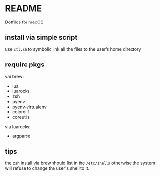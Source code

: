 # README

Dotfiles for macOS

## install via simple script

use `ctl.sh` to symbolic link all the files to the user's home directory

## require pkgs

vai brew:

- lua
- luarocks
- zsh
- pyenv
- pyenv-virtualenv
- colordiff
- coreutils

via luarocks:

- argparse

## tips

the `zsh` install via brew should list in the `/etc/shells` otherwise the system will refuse to change the user's shell to it.
